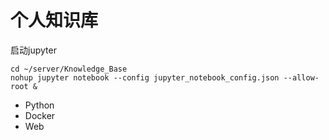 # 个人知识库

启动jupyter

```
cd ~/server/Knowledge_Base
nohup jupyter notebook --config jupyter_notebook_config.json --allow-root &
```

- Python
- Docker
- Web
